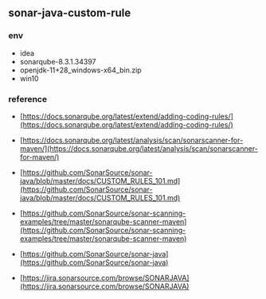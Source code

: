 ## sonar-java-custom-rule

### env
- idea
- sonarqube-8.3.1.34397
- openjdk-11+28_windows-x64_bin.zip
- win10

### reference
- [https://docs.sonarqube.org/latest/extend/adding-coding-rules/](https://docs.sonarqube.org/latest/extend/adding-coding-rules/)
- [https://docs.sonarqube.org/latest/analysis/scan/sonarscanner-for-maven/](https://docs.sonarqube.org/latest/analysis/scan/sonarscanner-for-maven/)

- [https://github.com/SonarSource/sonar-java/blob/master/docs/CUSTOM_RULES_101.md](https://github.com/SonarSource/sonar-java/blob/master/docs/CUSTOM_RULES_101.md)
- [https://github.com/SonarSource/sonar-scanning-examples/tree/master/sonarqube-scanner-maven](https://github.com/SonarSource/sonar-scanning-examples/tree/master/sonarqube-scanner-maven)
- [https://github.com/SonarSource/sonar-java](https://github.com/SonarSource/sonar-java)
- [https://jira.sonarsource.com/browse/SONARJAVA](https://jira.sonarsource.com/browse/SONARJAVA)